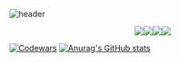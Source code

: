 ![header](https://capsule-render.vercel.app/api?type=waving&color=gradient&height=300&section=header&text=Wellcome%20&fontSize=90&descAlign=50)



<p align="center"><img src="https://img.shields.io/badge/-Spring-%236DB33F?style=for-the-badge&logo=spring&logoColor=white"><img src="https://img.shields.io/badge/-Javascript-%23F7DF1E?style=for-the-badge&logo=javascript&logoColor=black"><img src="https://img.shields.io/badge/-Kotlin-%237F52FF?style=for-the-badge&logo=kotlin&logoColor=white"><img src="https://img.shields.io/badge/-Swift-%23F05138?style=for-the-badge&logo=swift&logoColor=white"></p>






[![Codewars](https://github.r2v.ch/codewars?user=ifNotErrorRun&theme=gradient)](https://www.codewars.com/users/ifNotErrorRun) [![Anurag's GitHub stats](https://github-readme-stats.vercel.app/api?username=ifNotErrorRun&show_icons=true&theme=dracula)](https://github.com/anuraghazra/github-readme-stats)
